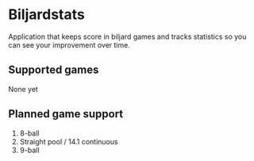 # Biljardstats
Application that keeps score in biljard games and tracks statistics so you can see your improvement over time.

## Supported games
None yet

## Planned game support
1. 8-ball
2. Straight pool / 14.1 continuous 
3. 9-ball

